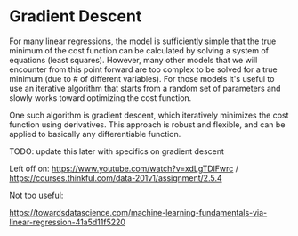 # Gradient Descent

For many linear regressions, the model is sufficiently simple that the true minimum of the cost function can be calculated by solving a system of equations (least squares). However, many other models that we will encounter from this point forward are too complex to be solved for a true minimum (due to # of different variables). For those models it's useful to use an iterative algorithm that starts from a random set of parameters and slowly works toward optimizing the cost function.

One such algorithm is gradient descent, which iteratively minimizes the cost function using derivatives. This approach is robust and flexible, and can be applied to basically any differentiable function.

TODO: update this later with specifics on gradient descent

Left off on: https://www.youtube.com/watch?v=xdLgTDlFwrc / https://courses.thinkful.com/data-201v1/assignment/2.5.4

Not too useful:

https://towardsdatascience.com/machine-learning-fundamentals-via-linear-regression-41a5d11f5220
